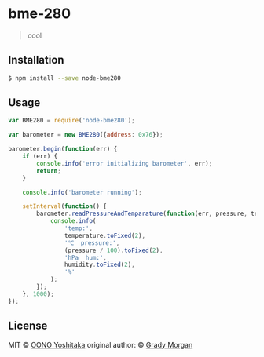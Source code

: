 # bme-280 
> cool

## Installation

```sh
$ npm install --save node-bme280
```

## Usage

```js
var BME280 = require('node-bme280');

var barometer = new BME280({address: 0x76});

barometer.begin(function(err) {
	if (err) {
		console.info('error initializing barometer', err);
		return;
	}

	console.info('barometer running');

	setInterval(function() {
		barometer.readPressureAndTemparature(function(err, pressure, temperature, humidity) {
			console.info(
				'temp:',
				temperature.toFixed(2),
				'℃  pressure:',
				(pressure / 100).toFixed(2),
				'hPa  hum:',
				humidity.toFixed(2),
				'%'
			);
		});
	}, 1000);
});
```
## License

MIT © [OONO Yoshitaka]()
original author: © [Grady Morgan](https://github.com/gradymorgan/node-BMP280)

